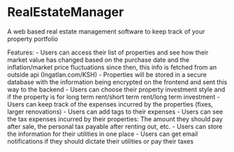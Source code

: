 # RealEstateManager
A web based real estate management software to keep track of your property portfolio

Features: 
	- Users can access their list of properties and see how their market value has changed based on the purchase date and the inflation/market price fluctuations since then, this info is fetched from an outside api (Ingatlan.com/KSH)
	- Properties will be stored in a secure database with the information being encrypted on the frontend and sent this way to the backend
	- Users can choose their property investment style and if the property is for long term rent/short term rent/long term investment
	- Users can keep track of the expenses incurred by the properties (fixes, larger renovations)
	- Users can add tags to their expenses
	- Users can see the tax expenses incurred by their properties: The amount they should pay after sale, the personal tax payable after renting out, etc.
	- Users can store the information for their utilities in one place
	- Users can get email notifications if they should dictate their utilities or pay their taxes
	
